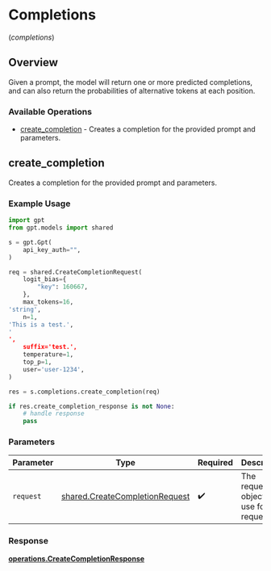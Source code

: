 # Completions
(*completions*)

## Overview

Given a prompt, the model will return one or more predicted completions, and can also return the probabilities of alternative tokens at each position.

### Available Operations

* [create_completion](#create_completion) - Creates a completion for the provided prompt and parameters.

## create_completion

Creates a completion for the provided prompt and parameters.

### Example Usage

```python
import gpt
from gpt.models import shared

s = gpt.Gpt(
    api_key_auth="",
)

req = shared.CreateCompletionRequest(
    logit_bias={
        "key": 160667,
    },
    max_tokens=16,
'string',
    n=1,
'This is a test.',
'
',
    suffix='test.',
    temperature=1,
    top_p=1,
    user='user-1234',
)

res = s.completions.create_completion(req)

if res.create_completion_response is not None:
    # handle response
    pass
```

### Parameters

| Parameter                                                                        | Type                                                                             | Required                                                                         | Description                                                                      |
| -------------------------------------------------------------------------------- | -------------------------------------------------------------------------------- | -------------------------------------------------------------------------------- | -------------------------------------------------------------------------------- |
| `request`                                                                        | [shared.CreateCompletionRequest](../../models/shared/createcompletionrequest.md) | :heavy_check_mark:                                                               | The request object to use for the request.                                       |


### Response

**[operations.CreateCompletionResponse](../../models/operations/createcompletionresponse.md)**

